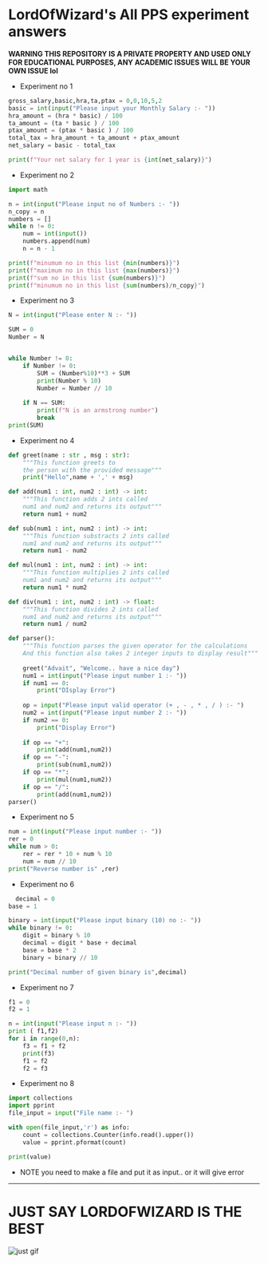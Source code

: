 # LordOfWizard's All PPS experiment answers
**WARNING THIS REPOSITORY IS A PRIVATE PROPERTY AND USED ONLY FOR EDUCATIONAL PURPOSES, ANY ACADEMIC ISSUES WILL BE YOUR OWN ISSUE lol**
* Experiment no 1
```python
gross_salary,basic,hra,ta,ptax = 0,0,10,5,2
basic = int(input("Please input your Monthly Salary :- "))
hra_amount = (hra * basic) / 100
ta_amount = (ta * basic ) / 100
ptax_amount = (ptax * basic ) / 100
total_tax = hra_amount + ta_amount + ptax_amount
net_salary = basic - total_tax

print(f"Your net salary for 1 year is {int(net_salary)}")
```
* Experiment no 2
```python
import math

n = int(input("Please input no of Numbers :- "))
n_copy = n
numbers = []
while n != 0:
    num = int(input())
    numbers.append(num)
    n = n - 1

print(f"minumum no in this list {min(numbers)}")
print(f"maximum no in this list {max(numbers)}")
print(f"sum no in this list {sum(numbers)}")
print(f"minumum no in this list {sum(numbers)/n_copy}")
```
* Experiment no 3
```python
N = int(input("Please enter N :- "))

SUM = 0
Number = N


while Number != 0:
    if Number != 0:
        SUM = (Number%10)**3 + SUM
        print(Number % 10)
        Number = Number // 10
        
    if N == SUM:
        print(f"N is an armstrong number")
        break
print(SUM)
```
* Experiment no 4
```python
def greet(name : str , msg : str):
    """This function greets to 
    the person with the provided message"""
    print("Hello",name + ',' + msg)

def add(num1 : int, num2 : int) -> int:
    """This function adds 2 ints called
    num1 and num2 and returns its output"""
    return num1 + num2

def sub(num1 : int, num2 : int) -> int:
    """This function substracts 2 ints called
    num1 and num2 and returns its output"""
    return num1 - num2

def mul(num1 : int, num2 : int) -> int:
    """This function multiplies 2 ints called
    num1 and num2 and returns its output"""
    return num1 * num2

def div(num1 : int, num2 : int) -> float:
    """This function divides 2 ints called
    num1 and num2 and returns its output"""
    return num1 / num2

def parser():
    """This function parses the given operator for the calculations
    And this function also takes 2 integer inputs to display result"""
    
    greet("Advait", "Welcome.. have a nice day")
    num1 = int(input("Please input number 1 :- "))
    if num1 == 0:
        print("DIsplay Error")
    
    op = input("Please input valid operator (+ , - , * , / ) :- ")
    num2 = int(input("Please input number 2 :- "))
    if num2 == 0:
        print("Display Error")
    
    if op == "+":
        print(add(num1,num2))
    if op == "-":
        print(sub(num1,num2))
    if op == "*":
        print(mul(num1,num2))
    if op == "/":
        print(add(num1,num2))
parser()
```
* Experiment no 5
```python
num = int(input("Please input number :- "))
rer = 0
while num > 0:
    rer = rer * 10 + num % 10
    num = num // 10
print("Reverse number is" ,rer)
```
* Experiment no 6
```python
  decimal = 0
base = 1

binary = int(input("Please input binary (10) no :- "))
while binary != 0:
    digit = binary % 10
    decimal = digit * base + decimal
    base = base * 2
    binary = binary // 10

print("Decimal number of given binary is",decimal)
```
* Experiment no 7
```python
f1 = 0
f2 = 1

n = int(input("Please input n :- "))
print ( f1,f2)
for i in range(0,n):
    f3 = f1 + f2
    print(f3)
    f1 = f2
    f2 = f3
```
* Experiment no 8
```python
import collections
import pprint
file_input = input("File name :- ")

with open(file_input,'r') as info:
    count = collections.Counter(info.read().upper())
    value = pprint.pformat(count)

print(value)
```
* NOTE you need to make a file and put it as input.. or it will give error

---
# JUST SAY LORDOFWIZARD IS THE BEST
![just gif](https://media.giphy.com/media/8kCwHHnkSnTO33NNQD/giphy.gif)
